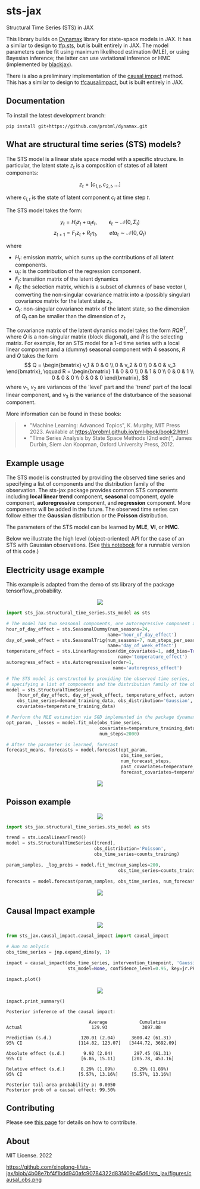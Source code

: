 # sts-jax
Structural Time Series (STS) in JAX

This library builds on
[Dynamax](https://github.com/probml/dynamax/tree/main/dynamax) library
for state-space models in JAX.
It has a similar to design to [tfp.sts](https://www.tensorflow.org/probability/api_docs/python/tfp/sts), but is built entirely in JAX.
The model parameters can be fit using maximum likelihood estimation (MLE),
or using Bayesian inference;
the latter can use variational inference or HMC
(implemented by [blackjax](https://github.com/blackjax-devs/blackjax)).


There is also a preliminary implementation of the
[causal impact](https://google.github.io/CausalImpact/) method.
This has a similar to design to [tfcausalimpact](https://github.com/WillianFuks/tfcausalimpact),
but is built entirely in JAX.

## Documentation

To install the latest development branch:

``` {.console}
pip install git+https://github.com/probml/dynamax.git
```

## What are structural time series (STS) models?

The STS model is a linear state space model with a specific structure. In particular,
the latent state $z_t$ is a composition of states of all latent components:

$$z_t = [c_{1, t}, c_{2, t}, ...]$$

where $c_{i,t}$ is the state of latent component $c_i$ at time step $t$.

The STS model takes the form:

$$y_t = H_t z_t + u_t \epsilon_t, \qquad  \epsilon_t \sim \mathcal{N}(0, \Sigma_t)$$
$$z_{t+1} = F_t z_t + R_t \eta_t, \qquad eta_t \sim \mathcal{N}(0, Q_t)$$

where

* $H_t$: emission matrix, which sums up the contributions of all latent components.
* $u_t$: is the contribution of the regression component.
* $F_t$: transition matrix of the latent dynamics
* $R_t$: the selection matrix, which is a subset of clumnes of base vector $I$, converting
    the non-singular covariance matrix into a (possibly singular) covariance matrix for
    the latent state $z_t$.
* $Q_t$: non-singular covariance matrix of the latent state, so the dimension of $Q_t$
        can be smaller than the dimension of $z_t$.

The covariance matrix of the latent dynamics model takes the form $R Q R^T$, where $Q$ is
a non-singular matrix (block diagonal), and $R$ is the selecting matrix. For example,
for an STS model for a 1-d time series with a local linear component and a (dummy) seasonal
component with 4 seasons, $R$ and $Q$ takes the form
$$
Q = \begin{bmatrix}
     v_1 &  0  &  0 \\
       0  & v_2 &  0 \\
       0  &  0  & v_3
    \end{bmatrix},
\qquad
R = \begin{bmatrix}
     1 & 0 & 0 \\
     0 & 1 & 0 \\
     0 & 0 & 1 \\
     0 & 0 & 0 \\
     0 & 0 & 0
    \end{bmatrix},
$$
where $v_1$, $v_2$ are variances of the 'level' part and the 'trend' part of the
local linear component, and $v_3$ is the variance of the disturbance of the seasonal
component.



More information can be found in these books:

> -   \"Machine Learning: Advanced Topics\", K. Murphy, MIT Press 2023.
>     Available at <https://probml.github.io/pml-book/book2.html>.
> -   \"Time Series Analysis by State Space Methods (2nd edn)\", James Durbin, Siem Jan Koopman,
>     Oxford University Press, 2012.

## Example usage

The STS model is constructed by providing the observed time series and specifying a list of
components and the distribution family of the observation. The sts-jax package provides
common STS components including **local linear trend** component, **seasonal** component, 
**cycle** component, **autoregressive** component, and **regression** component. More components
will be added in the future. The observed time series can follow either the **Gaussian**
distribution or the **Poisson** distribution. 

The parameters of the STS model can be learned by **MLE**, **VI**, or **HMC**.

Below we illustrate the high level (object-oriented) API for the case of an STS with Gaussian
observations. (See [this
notebook](https://github.com/probml/dynamax/blob/main/docs/notebooks/hmm/gaussian_hmm.ipynb)
for a runnable version of this code.)

## Electricity usage example

This example is adapted from the demo of sts library of the package tensorflow_probability.
<p align="center">
  <img src="https://raw.githubusercontent.com/probml/sts_jax/main/docs/figures/electr_obs.png">
</p>

```python
import sts_jax.structural_time_series.sts_model as sts

# The model has two seasonal components, one autoregressive component and one regression component.
hour_of_day_effect = sts.SeasonalDummy(num_seasons=24,
                                      name='hour_of_day_effect')
day_of_week_effect = sts.SeasonalTrig(num_seasons=7, num_steps_per_season=24,
                                      name='day_of_week_effect')
temperature_effect = sts.LinearRegression(dim_covariates=1, add_bias=True,
                                          name='temperature_effect')
autoregress_effect = sts.Autoregressive(order=1,
                                        name='autoregress_effect')

# The STS model is constructed by providing the observed time series,
# specifying a list of components and the distribution family of the observations.
model = sts.StructuralTimeSeries(
    [hour_of_day_effect, day_of_week_effect, temperature_effect, autoregress_effect],
    obs_time_series=demand_training_data, obs_distribution='Gaussian',
    covariates=temperature_training_data)

# Perform the MLE estimation via SGD implemented in the package dynamax.
opt_param, _losses = model.fit_mle(obs_time_series,
                                   covariates=temperature_training_data,
                                   num_steps=2000)

# After the parameter is learned, forecast
forecast_means, forecasts = model.forecast(opt_param,
                                           obs_time_series,
                                           num_forecast_steps,
                                           past_covariates=temperature_training_data,
                                           forecast_covariates=temperature_predict_data)
```
<p align="center">
  <img src="https://raw.githubusercontent.com/probml/sts_jax/main/docs/figures/electr_forecast.png">
</p>

## Poisson example
<p align="center">
  <img src="https://raw.githubusercontent.com/probml/sts_jax/main/docs/figures/poisson_obs.png">
</p>

```python
import sts_jax.structural_time_series.sts_model as sts

trend = sts.LocalLinearTrend()
model = sts.StructuralTimeSeries([trend],
                                 obs_distribution='Poisson',
                                 obs_time_series=counts_training)

param_samples, _log_probs = model.fit_hmc(num_samples=200,
                                          obs_time_series=counts_training)

forecasts = model.forecast(param_samples, obs_time_series, num_forecast_steps)[1]
```

<p align="center">
  <img src="https://raw.githubusercontent.com/probml/sts_jax/main/docs/figures/poisson_forecast.png">
</p>

## Causal Impact example

<p align="center">
  <img src="https://github.com/xinglong-li/sts-jax/blob/4b08e7bf4f1bdd940afc90784322d83f409c45d6/sts_jax/figures/causal_forecast.png">
</p>

```python
from sts_jax.causal_impact.causal_impact import causal_impact

# Run an anlysis
obs_time_series = jnp.expand_dims(y, 1)

impact = causal_impact(obs_time_series, intervention_timepoint, 'Gaussian', covariates,
                       sts_model=None, confidence_level=0.95, key=jr.PRNGKey(0), num_samples=200)

impact.plot()
```
<p align="center">
  <img src="https://raw.githubusercontent.com/probml/sts_jax/main/docs/figures/causal_forecast.png">
</p>

```
impact.print_summary()
```
```
Posterior inference of the causal impact:

                               Average            Cumulative     
Actual                          129.93             3897.88       

Prediction (s.d.)           120.01 (2.04)      3600.42 (61.31)   
95% CI                     [114.82, 123.07]   [3444.72, 3692.09] 

Absolute effect (s.d.)       9.92 (2.04)        297.45 (61.31)   
95% CI                      [6.86, 15.11]      [205.78, 453.16]  

Relative effect (s.d.)      8.29% (1.89%)       8.29% (1.89%)    
95% CI                     [5.57%, 13.16%]     [5.57%, 13.16%]   

Posterior tail-area probability p: 0.0050
Posterior prob of a causal effect: 99.50%
```

## Contributing

Please see [this page](https://github.com/probml/dynamax/blob/main/CONTRIBUTING.md) for details
on how to contribute.

## About

MIT License. 2022

https://github.com/xinglong-li/sts-jax/blob/4b08e7bf4f1bdd940afc90784322d83f409c45d6/sts_jax/figures/causal_obs.png

